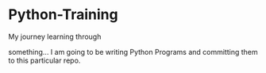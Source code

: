 # Python-Training
My journey learning through


something... 
I am going to be writing Python Programs and committing them to this particular repo.
